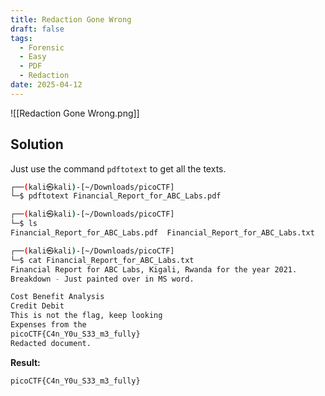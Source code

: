 ```yaml
---
title: Redaction Gone Wrong
draft: false
tags:
  - Forensic
  - Easy
  - PDF
  - Redaction
date: 2025-04-12
---
```

![[Redaction Gone Wrong.png]]
## Solution
Just use the command `pdftotext` to get all the texts.

```bash
┌──(kali㉿kali)-[~/Downloads/picoCTF]
└─$ pdftotext Financial_Report_for_ABC_Labs.pdf

┌──(kali㉿kali)-[~/Downloads/picoCTF]
└─$ ls
Financial_Report_for_ABC_Labs.pdf  Financial_Report_for_ABC_Labs.txt

┌──(kali㉿kali)-[~/Downloads/picoCTF]
└─$ cat Financial_Report_for_ABC_Labs.txt 
Financial Report for ABC Labs, Kigali, Rwanda for the year 2021.
Breakdown - Just painted over in MS word.

Cost Benefit Analysis
Credit Debit
This is not the flag, keep looking
Expenses from the
picoCTF{C4n_Y0u_S33_m3_fully}
Redacted document.
```

**Result:**
```text
picoCTF{C4n_Y0u_S33_m3_fully}
```
